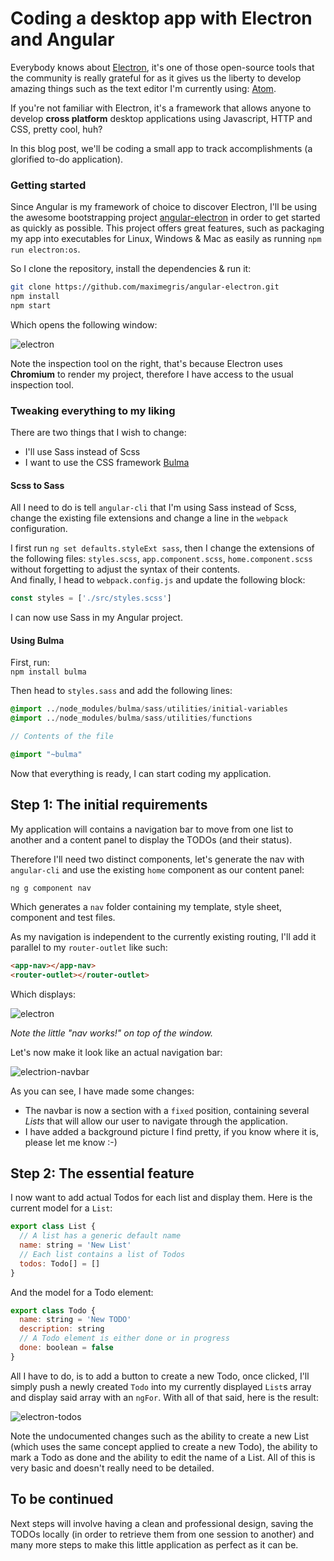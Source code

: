 # Coding a desktop app with Electron and Angular

Everybody knows about [Electron](https://electronjs.org/), it's one of those open-source tools that the community is really grateful for as it gives us the liberty to develop amazing things such as the text editor I'm currently using: [Atom](https://atom.io/).

If you're not familiar with Electron, it's a framework that allows anyone to develop **cross platform** desktop applications using Javascript, HTTP and CSS, pretty cool, huh?

In this blog post, we'll be coding a small app to track accomplishments (a glorified to-do application).

### Getting started

Since Angular is my framework of choice to discover Electron, I'll be using the awesome bootstrapping project [angular-electron](https://github.com/maximegris/angular-electron) in order to get started as quickly as possible. This project offers great features, such as packaging my app into executables for Linux, Windows & Mac as easily as running `npm run electron:os`.

So I clone the repository, install the dependencies & run it:

```bash
git clone https://github.com/maximegris/angular-electron.git
npm install
npm start
```

Which opens the following window:

![electron](https://user-images.githubusercontent.com/15229355/33723183-db3892e0-db63-11e7-8cfe-5e68e3a345e8.png)

Note the inspection tool on the right, that's because Electron uses **Chromium** to render my project, therefore I have access to the usual inspection tool.

### Tweaking everything to my liking

There are two things that I wish to change:

- I'll use Sass instead of Scss
- I want to use the CSS framework [Bulma](https://bulma.io/)

#### Scss to Sass

All I need to do is tell `angular-cli` that I'm using Sass instead of Scss, change the existing file extensions and change a line in the `webpack` configuration.

I first run `ng set defaults.styleExt sass`, then I change the extensions of the following files: `styles.scss`, `app.component.scss`, `home.component.scss` without forgetting to adjust the syntax of their contents.  
And finally, I head to `webpack.config.js` and update the following block:

```javascript
const styles = ['./src/styles.scss']
```

I can now use Sass in my Angular project.

#### Using Bulma

First, run:  
`npm install bulma`

Then head to `styles.sass` and add the following lines:

```sass
@import ../node_modules/bulma/sass/utilities/initial-variables
@import ../node_modules/bulma/sass/utilities/functions

// Contents of the file

@import "~bulma"
```

Now that everything is ready, I can start coding my application.

## Step 1: The initial requirements

My application will contains a navigation bar to move from one list to another and a content panel to display the TODOs (and their status).

Therefore I'll need two distinct components, let's generate the nav with `angular-cli` and use the existing `home` component as our content panel:

`ng g component nav`

Which generates a `nav` folder containing my template, style sheet, component and test files.

As my navigation is independent to the currently existing routing, I'll add it parallel to my `router-outlet` like such:

```html
<app-nav></app-nav>
<router-outlet></router-outlet>
```

Which displays:

![electron](https://user-images.githubusercontent.com/15229355/33724972-c3f7d4d8-db68-11e7-9e3c-cc2bf780d83d.png)

_Note the little "nav works!" on top of the window._

Let's now make it look like an actual navigation bar:

![electrion-navbar](https://user-images.githubusercontent.com/15229355/33726862-308d767a-db6e-11e7-8265-0e8a48c06319.png)

As you can see, I have made some changes:

- The navbar is now a section with a `fixed` position, containing several _Lists_ that will allow our user to navigate through the application.
- I have added a background picture I find pretty, if you know where it is, please let me know :-)

## Step 2: The essential feature

I now want to add actual Todos for each list and display them. Here is the current model for a `List`:

```javascript
export class List {
  // A list has a generic default name
  name: string = 'New List'
  // Each list contains a list of Todos
  todos: Todo[] = []
}
```

And the model for a Todo element:

```javascript
export class Todo {
  name: string = 'New TODO'
  description: string
  // A Todo element is either done or in progress
  done: boolean = false
}
```

All I have to do, is to add a button to create a new Todo, once clicked, I'll simply push a newly created `Todo` into my currently displayed `List`s array and display said array with an `ngFor`. With all of that said, here is the result:

![electron-todos](https://user-images.githubusercontent.com/15229355/33740261-f40fa0c2-db97-11e7-84e5-ff9520be882f.png)

Note the undocumented changes such as the ability to create a new List (which uses the same concept applied to create a new Todo), the ability to mark a Todo as done and the ability to edit the name of a List. All of this is very basic and doesn't really need to be detailed.

## To be continued

Next steps will involve having a clean and professional design, saving the TODOs locally (in order to retrieve them from one session to another) and many more steps to make this little application as perfect as it can be.
